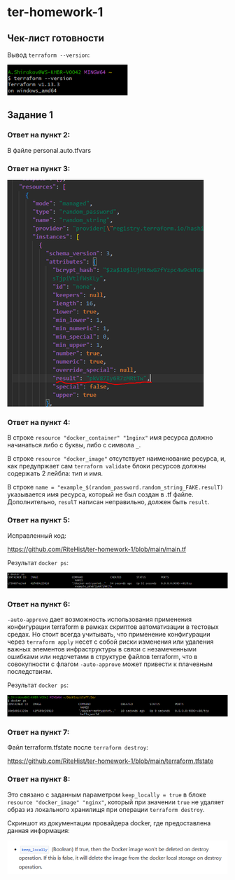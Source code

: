 # ter-homework-1

## Чек-лист готовности

Вывод `terraform --version`:

![alt text](https://github.com/RiteHist/ter-homework-1/blob/main/media/1.PNG?raw=true)

## Задание 1

### Ответ на пункт 2:

В файле personal.auto.tfvars

### Ответ на пункт 3:

![alt text](https://github.com/RiteHist/ter-homework-1/blob/main/media/2.PNG?raw=true)

### Ответ на пункт 4:

В строке `resource "docker_container" "1nginx"` имя ресурса должно начинаться либо с буквы, либо с символа `_`.

В строке `resource "docker_image"` отсутствует наименование ресурса, и, как предупржает сам `terraform validate` блоки ресурсов должны содержать 2 лейбла: тип и имя.

В строке `name = "example_$(random_password.random_string_FAKE.resulT)` указывается имя ресурса, который не был создан в .tf файле. Дополнительно, `resulT` написан неправильно, должен быть `result`.

### Ответ на пункт 5:

Исправленный код:

https://github.com/RiteHist/ter-homework-1/blob/main/main.tf

Результат `docker ps`:

![alt text](https://github.com/RiteHist/ter-homework-1/blob/main/media/3.PNG?raw=true)

### Ответ на пункт 6:

`-auto-approve` дает возможность использования применения конфигурации terraform в рамках скриптов автоматизации в тестовых средах. Но стоит всегда учитывать, что применение конфигурации через `terraform apply` несет с собой риски изменения или удаления важных элементов инфраструктуры в связи с незамеченными ошибками или недочетами в структуре файлов terraform, что в совокупности с флагом `-auto-approve` может привести к плачевным последствиям.

Результат `docker ps`:

![alt text](https://github.com/RiteHist/ter-homework-1/blob/main/media/4.PNG?raw=true)

### Ответ на пункт 7:

Файл terraform.tfstate после `terraform destroy`:

https://github.com/RiteHist/ter-homework-1/blob/main/terraform.tfstate

### Ответ на пункт 8:

Это связано с заданным параметром `keep_locally = true` в блоке `resource "docker_image" "nginx"`, который при значении `true` не удаляет образ из локального хранилищя при операции `terraform destroy`.

Скриншот из документации провайдера docker, где предоставлена данная информация:

![alt text](https://github.com/RiteHist/ter-homework-1/blob/main/media/5.PNG?raw=true)